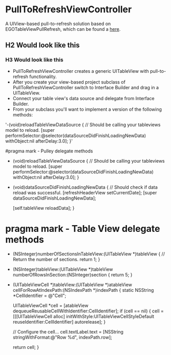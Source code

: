 PullToRefreshViewController
===========================

A UIView-based pull-to-refresh solution based on EGOTableViewPullRefresh, which can be found a [here](https://github.com/jessedc/EGOTableViewPullRefresh).

H2 Would look like this
-----------------------

### H3 Would look like this

*  PullToRefreshViewController creates a generic UITableView with pull-to-refresh functionality.
*  After you create your view-based project subclass of PullToRefreshViewController switch to Interface Builder and drag in a UITableView.
*  Connect your table view's data source and delegate from Interface Builder.
* From your subclass you'll want to implement a version of the following methods:

'-(void)reloadTableViewDataSource
{
	//  Should be calling your tableviews model to reload.
  [super performSelector:@selector(dataSourceDidFinishLoadingNewData) withObject:nil afterDelay:3.0];
}'
 
#pragma mark - Pulley delegate methods 
- (void)reloadTableViewDataSource
{
    //  Should be calling your tableviews model to reload.
    [super performSelector:@selector(dataSourceDidFinishLoadingNewData) withObject:nil afterDelay:3.0];
}

- (void)dataSourceDidFinishLoadingNewData
{
    // Should check if data reload was successful.
    [refreshHeaderView setCurrentDate]; 
    [super dataSourceDidFinishLoadingNewData];
    
    [self.tableView reloadData];
}

# pragma mark - Table View delegate methods
- (NSInteger)numberOfSectionsInTableView:(UITableView *)tableView
{
    // Return the number of sections.
    return 1;
}

- (NSInteger)tableView:(UITableView *)tableView numberOfRowsInSection:(NSInteger)section
{
    return 5;
}
 
- (UITableViewCell *)tableView:(UITableView *)atableView cellForRowAtIndexPath:(NSIndexPath *)indexPath
{
    static NSString *CellIdentifier = @"Cell";

    UITableViewCell *cell = [atableView dequeueReusableCellWithIdentifier:CellIdentifier];
    if (cell == nil) {
    cell = [[[UITableViewCell alloc] initWithStyle:UITableViewCellStyleDefault reuseIdentifier:CellIdentifier] autorelease];
    }

    // Configure the cell...
    cell.textLabel.text = [NSString stringWithFormat:@"Row %d", indexPath.row];    

    return cell;
}